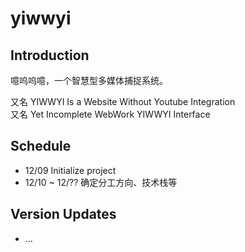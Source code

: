 # yiwwyi

## Introduction
噫呜呜噫，一个智慧型多媒体捕捉系统。

又名 YIWWYI Is a Website Without Youtube Integration  
又名 Yet Incomplete WebWork YIWWYI Interface

## Schedule
- 12/09 Initialize project
- 12/10 ~ 12/?? 确定分工方向、技术栈等

## Version Updates
- ...
